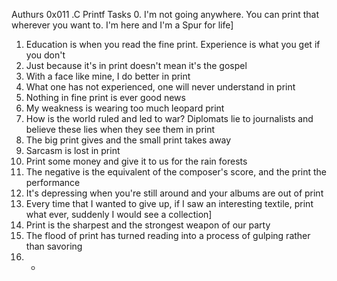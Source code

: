 Authurs
0x011 .C Printf
Tasks
0. I'm not going anywhere. You can print that wherever you want to. I'm here and I'm a Spur for life]
1. Education is when you read the fine print. Experience is what you get if you don't
2. Just because it's in print doesn't mean it's the gospel
3. With a face like mine, I do better in print
4. What one has not experienced, one will never understand in print
5. Nothing in fine print is ever good news
6. My weakness is wearing too much leopard print
7. How is the world ruled and led to war? Diplomats lie to journalists and believe these lies when they see them in print
8. The big print gives and the small print takes away
9. Sarcasm is lost in print
10. Print some money and give it to us for the rain forests
11. The negative is the equivalent of the composer's score, and the print the performance
12. It's depressing when you're still around and your albums are out of print
13. Every time that I wanted to give up, if I saw an interesting textile, print what ever, suddenly I would see a collection]
14. Print is the sharpest and the strongest weapon of our party
15. The flood of print has turned reading into a process of gulping rather than savoring
16. *

